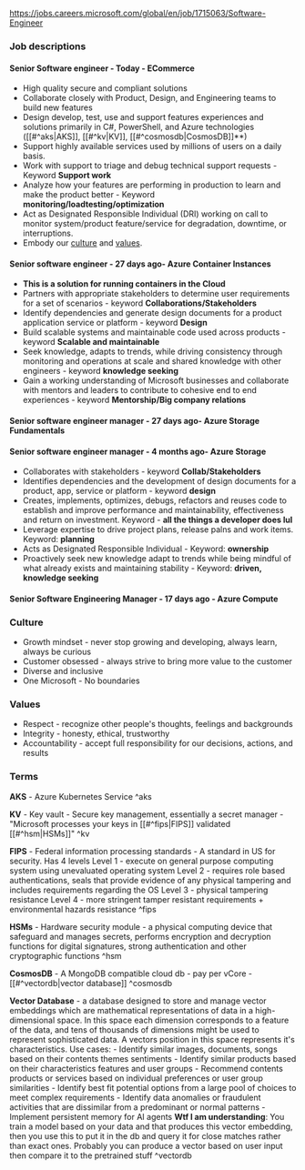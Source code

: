 https://jobs.careers.microsoft.com/global/en/job/1715063/Software-Engineer

### Job descriptions
#### Senior Software engineer - Today - ECommerce
- High quality secure and compliant solutions
- Collaborate closely with Product, Design, and Engineering teams to build new features
- Design develop, test, use and support features experiences and solutions primarily in C#, PowerShell, and Azure technologies ([[#^aks|AKS]], [[#^kv|KV]], [[#^cosmosdb|CosmosDB]]**)
- Support highly available services used by millions of users on a daily basis.
- Work with support to triage and debug technical support requests - Keyword **Support work**
- Analyze how your features are performing in production to learn and make the product better - Keyword **monitoring/loadtesting/optimization**
- Act as Designated Responsible Individual (DRI) working on call to monitor system/product feature/service for degradation, downtime, or interruptions. 
- Embody our [culture](https://careers.microsoft.com/v2/global/en/culture) and [values](https://www.microsoft.com/en-us/about/corporate-values).

#### Senior software engineer - 27 days ago- Azure Container Instances
- **This is a solution for running containers in the Cloud**
- Partners with appropriate stakeholders to determine user requirements for a set of scenarios - keyword **Collaborations/Stakeholders**
- Identify dependencies and generate design documents for a product application service or platform - keyword **Design**
- Build scalable systems and maintainable code used across products - keyword **Scalable and maintainable**
- Seek knowledge, adapts to trends, while driving consistency through monitoring and operations at scale and shared knowledge with other engineers - keyword **knowledge seeking**
- Gain a working understanding of Microsoft businesses and collaborate with mentors and leaders to contribute to cohesive end to end experiences - keyword **Mentorship/Big company relations**

#### Senior software engineer manager - 27 days ago- Azure Storage Fundamentals

#### Senior software engineer manager - 4 months ago- Azure Storage
- Collaborates with stakeholders - keyword **Collab/Stakeholders**
- Identifies dependencies and the development of design documents for a product, app, service or platform - keyword **design**
- Creates, implements, optimizes, debugs, refactors and reuses code to establish and improve performance and maintainability, effectiveness and return on investment. Keyword - **all the things a developer does lul**
- Leverage expertise to drive project plans, release palns and work items. Keyword: **planning**
- Acts as Designated Responsible Individual - Keyword: **ownership**
- Proactively seek new knowledge adapt to trends while being mindful of what already exists and maintaining stability - Keyword: **driven, knowledge seeking**

#### Senior Software Engineering Manager - 17 days ago - Azure Compute


### Culture
- Growth mindset - never stop growing and developing, always learn, always be curious
- Customer obsessed - always strive to bring more value to the customer
- Diverse and inclusive
- One Microsoft - No boundaries
### Values
- Respect - recognize other people's thoughts, feelings and backgrounds
- Integrity - honesty, ethical, trustworthy
- Accountability - accept full responsibility for our decisions, actions, and results

### Terms

**AKS** - Azure Kubernetes Service ^aks

**KV** - Key vault - Secure key management, essentially a secret manager - "Microsoft processes your keys in [[#^fips|FIPS]] validated [[#^hsm|HSMs]]" ^kv

**FIPS** - Federal information processing standards - A standard in US for security. Has 4 levels 
	Level 1 - execute on general purpose computing system using unevaluated operating system
	Level 2 - requires role based authentications, seals that provide evidence of any physical tampering and includes requirements regarding the OS
	Level 3 - physical tampering resistance
	Level 4 - more stringent tamper resistant requirements + environmental hazards resistance ^fips

**HSMs** - Hardware security module - a physical computing device that safeguard and manages secrets, performs encryption and decryption functions for digital signatures, strong authentication and other cryptographic functions ^hsm

**CosmosDB** - A MongoDB compatible cloud db - pay per vCore - [[#^vectordb|vector database]] ^cosmosdb

**Vector Database** - a database designed to store and manage vector embeddings which are mathematical representations of data in a high-dimensional space. In this space each dimension corresponds to a feature of the data, and tens of thousands of dimensions might be used to represent sophisticated data. A vectors position in this space represents it's characteristics.
	Use cases:
	- Identify similar images, documents, songs based on their contents themes sentiments
	- Identify similar products based on their characteristics features and user groups
	- Recommend contents products or services based on individual preferences or user group similarities
	- Identify best fit potential options from a large pool of choices to meet complex requirements
	- Identify data anomalies or fraudulent activities that are dissimilar from a predominant or normal patterns
	- Implement persistent memory for AI agents
	**Wtf I am understanding**: You train a model based on your data and that produces this vector embedding, then you use this to put it in the db and query it for close matches rather than exact ones. Probably you can produce a vector based on user input then compare it to the pretrained stuff ^vectordb
